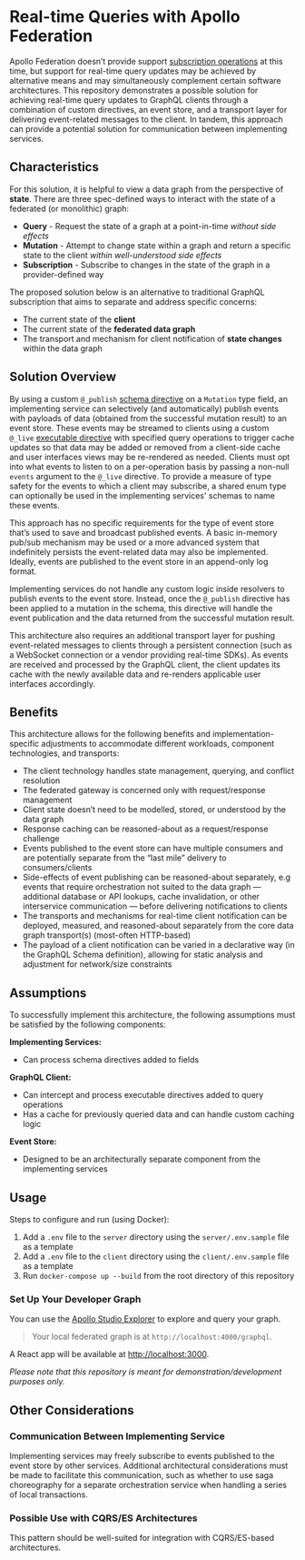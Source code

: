 # Real-time Queries with Apollo Federation

Apollo Federation doesn’t provide support [subscription operations](https://www.apollographql.com/docs/apollo-server/data/subscriptions/) at this time, but support for real-time query updates may be achieved by alternative means and may simultaneously complement certain software architectures. This repository demonstrates a possible solution for achieving real-time query updates to GraphQL clients through a combination of custom directives, an event store, and a transport layer for delivering event-related messages to the client. In tandem, this approach can provide a potential solution for communication between implementing services.

## Characteristics

For this solution, it is helpful to view a data graph from the perspective of **state**. There are three spec-defined ways to interact with the state of a federated (or monolithic) graph:

- **Query** - Request the state of a graph at a point-in-time _without side effects_
- **Mutation** - Attempt to change state within a graph and return a specific state to the client _within well-understood side effects_
- **Subscription** - Subscribe to changes in the state of the graph in a provider-defined way

The proposed solution below is an alternative to traditional GraphQL subscription that aims to separate and address specific concerns:

- The current state of the **client**
- The current state of the **federated data graph**
- The transport and mechanism for client notification of **state changes** within the data graph

## Solution Overview

By using a custom `@_publish` [schema directive](https://spec.graphql.org/June2018/#TypeSystemDirectiveLocation) on a `Mutation` type field, an implementing service can selectively (and automatically) publish events with payloads of data (obtained from the successful mutation result) to an event store. These events may be streamed to clients using a custom `@_live` [executable directive](https://spec.graphql.org/June2018/#ExecutableDirectiveLocation) with specified query operations to trigger cache updates so that data may be added or removed from a client-side cache and user interfaces views may be re-rendered as needed. Clients must opt into what events to listen to on a per-operation basis by passing a non-null `events` argument to the `@_live` directive. To provide a measure of type safety for the events to which a client may subscribe, a shared enum type can optionally be used in the implementing services' schemas to name these events.

This approach has no specific requirements for the type of event store that’s used to save and broadcast published events. A basic in-memory pub/sub mechanism may be used or a more advanced system that indefinitely persists the event-related data may also be implemented. Ideally, events are published to the event store in an append-only log format.

Implementing services do not handle any custom logic inside resolvers to publish events to the event store. Instead, once the `@_publish` directive has been applied to a mutation in the schema, this directive will handle the event publication and the data returned from the successful mutation result.

This architecture also requires an additional transport layer for pushing event-related messages to clients through a persistent connection (such as a WebSocket connection or a vendor providing real-time SDKs). As events are received and processed by the GraphQL client, the client updates its cache with the newly available data and re-renders applicable user interfaces accordingly.

## Benefits

This architecture allows for the following benefits and implementation-specific adjustments to accommodate different workloads, component technologies, and transports:

- The client technology handles state management, querying, and conflict resolution
- The federated gateway is concerned only with request/response management
- Client state doesn’t need to be modelled, stored, or understood by the data graph
- Response caching can be reasoned-about as a request/response challenge
- Events published to the event store can have multiple consumers and are potentially separate from the “last mile” delivery to consumers/clients
- Side-effects of event publishing can be reasoned-about separately, e.g events that require orchestration not suited to the data graph — additional database or API lookups, cache invalidation, or other interservice communication — before delivering notifications to clients
- The transports and mechanisms for real-time client notification can be deployed, measured, and reasoned-about separately from the core data graph transport(s) (most-often HTTP-based)
- The payload of a client notification can be varied in a declarative way (in the GraphQL Schema definition), allowing for static analysis and adjustment for network/size constraints

## Assumptions

To successfully implement this architecture, the following assumptions must be satisfied by the following components:

**Implementing Services:**

- Can process schema directives added to fields

**GraphQL Client:**

- Can intercept and process executable directives added to query operations
- Has a cache for previously queried data and can handle custom caching logic

**Event Store:**

- Designed to be an architecturally separate component from the implementing services

## Usage

Steps to configure and run (using Docker):

1. Add a `.env` file to the `server` directory using the `server/.env.sample` file as a template
2. Add a `.env` file to the `client` directory using the `client/.env.sample` file as a template
3. Run `docker-compose up --build` from the root directory of this repository

### Set Up Your Developer Graph

You can use the [Apollo Studio Explorer](https://www.apollographql.com/docs/studio/dev-graphs/#creating-a-dev-graph) to explore and query your graph.

> Your local federated graph is at `http://localhost:4000/graphql`.

A React app will be available at [http://localhost:3000](http://localhost:3000).

_Please note that this repository is meant for demonstration/development purposes only._

## Other Considerations

### Communication Between Implementing Service

Implementing services may freely subscribe to events published to the event store by other services. Additional architectural considerations must be made to facilitate this communication, such as whether to use saga choreography for a separate orchestration service when handling a series of local transactions.

### Possible Use with CQRS/ES Architectures

This pattern should be well-suited for integration with CQRS/ES-based architectures.
